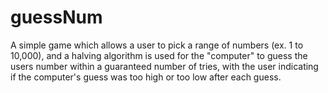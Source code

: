 # guessNum

A simple game which allows a user to pick a range of numbers (ex. 1 to 10,000), and a halving algorithm is used for the "computer" to guess the users number within a guaranteed number of tries, with the user indicating if the computer's guess was too high or too low after each guess.
